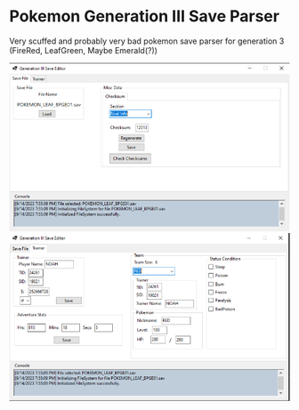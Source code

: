 # Pokemon Generation III Save Parser
Very scuffed and probably very bad pokemon save parser for generation 3 (FireRed, LeafGreen, Maybe Emerald(?))

![Image 1](image1.png)
![Image 2](image2.png)
